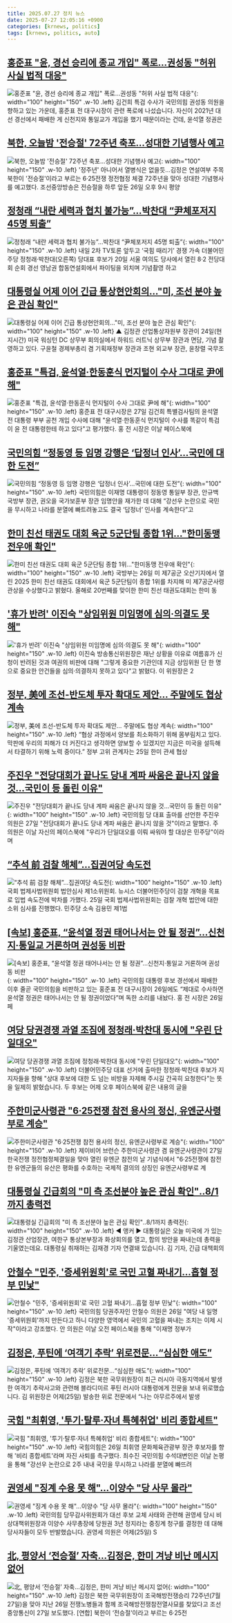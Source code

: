 ```yaml
---
title: 2025.07.27 정치 뉴스
date: 2025-07-27 12:05:16 +0900
categories: [krnews, politics]
tags: [krnews, politics, auto]
---
```

## [홍준표 "윤, 경선 승리에 종교 개입" 폭로…권성동 "허위 사실 법적 대응"](https://n.news.naver.com/mnews/article/437/0000450247)

![홍준표 "윤, 경선 승리에 종교 개입" 폭로…권성동 "허위 사실 법적 대응"](https://mimgnews.pstatic.net/image/origin/437/2025/07/26/450247.jpg?type=nf220_150){: width="100" height="150" .w-10 .left}
김건희 특검 수사가 국민의힘 권성동 의원을 향하고 있는 가운데, 홍준표 전 대구시장이 관련 폭로에 나섰습니다. 자신이 2021년 대선 경선에서 패배한 게 신천지와 통일교가 개입을 했기 때문이라는 건데, 윤석열 정권은

## [북한, 오늘밤 '전승절' 72주년 축포…성대한 기념행사 예고](https://n.news.naver.com/mnews/article/001/0015530934)

![북한, 오늘밤 '전승절' 72주년 축포…성대한 기념행사 예고](https://mimgnews.pstatic.net/image/origin/001/2025/07/26/15530934.jpg?type=nf220_150){: width="100" height="150" .w-10 .left}
'정주년' 아니어서 열병식은 없을듯…김정은 연설여부 주목 북한이 '전승절'이라고 부르는 6·25전쟁 정전협정 체결 72주년을 맞아 성대한 기념행사를 예고했다. 조선중앙방송은 전승절을 하루 앞둔 26일 오후 9시 평양

## [정청래 “내란 세력과 협치 불가능”…박찬대 “尹체포저지 45명 퇴출”](https://n.news.naver.com/mnews/article/016/0002505417)

![정청래 “내란 세력과 협치 불가능”…박찬대 “尹체포저지 45명 퇴출”](https://mimgnews.pstatic.net/image/origin/016/2025/07/26/2505417.jpg?type=nf220_150){: width="100" height="150" .w-10 .left}
내일 2차 TV토론 앞두고 ‘국힘 때리기’ 경쟁 가속 더불어민주당 정청래·박찬대(오른쪽) 당대표 후보가 20일 서울 여의도 당사에서 열린 8·2 전당대회 순회 경선 영남권 합동연설회에서 파이팅을 외치며 기념촬영 하고

## [대통령실 어제 이어 긴급 통상현안회의…"미, 조선 분야 높은 관심 확인"](https://n.news.naver.com/mnews/article/055/0001278715)

![대통령실 어제 이어 긴급 통상현안회의…"미, 조선 분야 높은 관심 확인"](https://mimgnews.pstatic.net/image/origin/055/2025/07/26/1278715.jpg?type=nf220_150){: width="100" height="150" .w-10 .left}
▲ 김정관 산업통상자원부 장관이 24일(현지시간) 미국 워싱턴 DC 상무부 회의실에서 하워드 러트닉 상무부 장관과 면담, 기념 촬영하고 있다. 구윤철 경제부총리 겸 기획재정부 장관과 조현 외교부 장관, 윤창렬 국무조

## [홍준표 "특검, 윤석열·한동훈식 먼지털이 수사 그대로 尹에 해"](https://n.news.naver.com/mnews/article/421/0008394501)

![홍준표 "특검, 윤석열·한동훈식 먼지털이 수사 그대로 尹에 해"](https://mimgnews.pstatic.net/image/origin/421/2025/07/27/8394501.jpg?type=nf220_150){: width="100" height="150" .w-10 .left}
홍준표 전 대구시장은 27일 김건희 특별검사팀의 윤석열 전 대통령 부부 공천 개입 수사에 대해 "윤석열·한동훈식 먼지털이 수사를 똑같이 특검이 윤 전 대통령한테 하고 있다"고 평가했다. 홍 전 시장은 이날 페이스북에

## [국민의힘 “정동영 등 임명 강행은 ‘답정너 인사’…국민에 대한 도전”](https://n.news.naver.com/mnews/article/366/0001095808)

![국민의힘 “정동영 등 임명 강행은 ‘답정너 인사’…국민에 대한 도전”](https://mimgnews.pstatic.net/image/origin/366/2025/07/26/1095808.jpg?type=nf220_150){: width="100" height="150" .w-10 .left}
국민의힘은 이재명 대통령이 정동영 통일부 장관, 안규백 국방부 장관, 권오을 국가보훈부 장관 임명안을 재가한 데 대해 “강선우 논란으로 국민을 무시하고 나라를 분열에 빠트려놓고도 결국 ‘답정너’ 인사를 계속한다”고

## [한미 친선 태권도 대회 육군 5군단팀 종합 1위…"한미동맹 전우애 확인"](https://n.news.naver.com/mnews/article/003/0013386535)

![한미 친선 태권도 대회 육군 5군단팀 종합 1위…"한미동맹 전우애 확인"](https://mimgnews.pstatic.net/image/origin/003/2025/07/26/13386535.jpg?type=nf220_150){: width="100" height="150" .w-10 .left}
국방부는 26일 미 제7공군 오산기지에서 열린 2025 한미 친선 태권도 대회에서 육군 5군단팀이 종합 1위를 차지해 미 제7공군사령관상을 수상했다고 밝혔다. 올해로 20번째를 맞이한 한미 친선 태권도대회는 한미 동

## ['휴가 반려' 이진숙 "상임위원 미임명에 심의·의결도 못 해"](https://n.news.naver.com/mnews/article/277/0005628538)

!['휴가 반려' 이진숙 "상임위원 미임명에 심의·의결도 못 해"](https://mimgnews.pstatic.net/image/origin/277/2025/07/27/5628538.jpg?type=nf220_150){: width="100" height="150" .w-10 .left}
이진숙 방송통신위원장은 재난 상황을 이유로 여름휴가 신청이 반려된 것과 여권의 비판에 대해 "그렇게 중요한 기관인데 지금 상임위원 단 한 명으로 중요한 안건들을 심의·의결하지 못하고 있다"고 밝혔다. 이 위원장은 2

## [정부, 美에 조선-반도체 투자 확대도 제안… 주말에도 협상 계속](https://n.news.naver.com/mnews/article/020/0003650511)

![정부, 美에 조선-반도체 투자 확대도 제안… 주말에도 협상 계속](https://mimgnews.pstatic.net/image/origin/020/2025/07/26/3650511.jpg?type=nf220_150){: width="100" height="150" .w-10 .left}
“협상 과정에서 양보를 최소화하기 위해 몸부림치고 있다. 막판에 우리의 피해가 더 커진다고 생각하면 양보할 수 있겠지만 지금은 미국을 설득해서 타결하기 위해 노력 중이다.” 정부 고위 관계자는 25일 한미 관세 협상

## [주진우 "전당대회가 끝나도 당내 계파 싸움은 끝나지 않을 것…국민이 등 돌린 이유"](https://n.news.naver.com/mnews/article/087/0001132121)

![주진우 "전당대회가 끝나도 당내 계파 싸움은 끝나지 않을 것…국민이 등 돌린 이유"](https://mimgnews.pstatic.net/image/origin/087/2025/07/27/1132121.jpg?type=nf220_150){: width="100" height="150" .w-10 .left}
국민의힘 당 대표 출마를 선언한 주진우 의원은 27일 "전당대회가 끝나도 당내 계파 싸움은 끝나지 않을 것"이라고 말했다. 주 의원은 이날 자신의 페이스북에 "우리가 단일대오를 이뤄 싸워야 할 대상은 민주당"이라며

## [“추석 前 검찰 해체”…집권여당 속도전](https://n.news.naver.com/mnews/article/021/0002725388)

![“추석 前 검찰 해체”…집권여당 속도전](https://mimgnews.pstatic.net/image/origin/021/2025/07/26/2725388.jpg?type=nf220_150){: width="100" height="150" .w-10 .left}
국회 법제사법위원회 법안심사 제1소위원회. 뉴시스 더불어민주당이 검찰 개혁을 목표로 입법 속도전에 박차를 가했다. 25일 국회 법제사법위원회는 검찰 개혁 법안에 대한 소위 심사를 진행했다. 민주당 소속 김용민 제1법

## [[속보] 홍준표, “윤석열 정권 태어나서는 안 될 정권”…신천지·통일교 거론하며 권성동 비판](https://n.news.naver.com/mnews/article/029/0002971057)

![[속보] 홍준표, “윤석열 정권 태어나서는 안 될 정권”…신천지·통일교 거론하며 권성동 비판](https://mimgnews.pstatic.net/image/origin/029/2025/07/26/2971057.jpg?type=nf220_150){: width="100" height="150" .w-10 .left}
국민의힘 대통령 후보 경선에서 패배한 이후 줄곧 국민의힘을 비판하고 있는 홍준표 전 대구시장이 26일에도 “제대로 수사하면 윤석열 정권은 태어나서는 안 될 정권이었다”며 독한 소리를 내놨다. 홍 전 시장은 26일 페

## [여당 당권경쟁 과열 조짐에 정청래·박찬대 동시에 "우린 단일대오"](https://n.news.naver.com/mnews/article/214/0001438935)

![여당 당권경쟁 과열 조짐에 정청래·박찬대 동시에 "우린 단일대오"](https://mimgnews.pstatic.net/image/origin/214/2025/07/26/1438935.jpg?type=nf220_150){: width="100" height="150" .w-10 .left}
더불어민주당 대표 선거에 출마한 정청래·박찬대 후보가 지지자들을 향해 "상대 후보에 대한 도 넘는 비방을 자제해 주시길 간곡히 요청한다"는 뜻을 일제히 밝혔습니다. 두 후보는 어제 오후 페이스북에 같은 내용의 글을

## [주한미군사령관 "6·25전쟁 참전 용사의 정신, 유엔군사령부로 계승"](https://n.news.naver.com/mnews/article/421/0008394608)

![주한미군사령관 "6·25전쟁 참전 용사의 정신, 유엔군사령부로 계승"](https://mimgnews.pstatic.net/image/origin/421/2025/07/27/8394608.jpg?type=nf220_150){: width="100" height="150" .w-10 .left}
제이비어 브런슨 주한미군사령관 겸 유엔군사령관이 27일 한국전쟁 정전협정체결일을 맞아 열린 유엔군 참전의 날 기념식에서 "6·25전쟁에 참전한 유엔군들의 유산은 평화를 수호하는 국제적 결의의 상징인 유엔군사령부로 계

## [대통령실 긴급회의 "미 측 조선분야 높은 관심 확인"‥8/1까지 총력전](https://n.news.naver.com/mnews/article/214/0001438967)

![대통령실 긴급회의 "미 측 조선분야 높은 관심 확인"‥8/1까지 총력전](https://mimgnews.pstatic.net/image/origin/214/2025/07/26/1438967.jpg?type=nf220_150){: width="100" height="150" .w-10 .left}
◀ 앵커 ▶ 대통령실은 오늘 미국에 가 있는 김정관 산업장관, 여한구 통상본부장과 화상회의를 열고, 합의 방안을 짜내는데 총력을 기울였는데요. 대통령실 취재하는 김재경 기자 연결돼 있습니다. 김 기자, 긴급 대책회의

## [안철수 "민주, '증세위원회'로 국민 고혈 짜내기…흡혈 정부 민낯"](https://n.news.naver.com/mnews/article/421/0008393822)

![안철수 "민주, '증세위원회'로 국민 고혈 짜내기…흡혈 정부 민낯"](https://mimgnews.pstatic.net/image/origin/421/2025/07/26/8393822.jpg?type=nf220_150){: width="100" height="150" .w-10 .left}
국민의힘 당권주자인 안철수 의원은 26일 "여당 내 일명 '증세위원회'까지 만든다고 하니 다양한 영역에서 국민의 고혈을 짜내는 조치는 이제 시작"이라고 강조했다. 안 의원은 이날 오전 페이스북을 통해 "이재명 정부가

## [김정은, 푸틴에 ‘여객기 추락’ 위로전문…“심심한 애도”](https://n.news.naver.com/mnews/article/056/0011996899)

![김정은, 푸틴에 ‘여객기 추락’ 위로전문…“심심한 애도”](https://mimgnews.pstatic.net/image/origin/056/2025/07/26/11996899.jpg?type=nf220_150){: width="100" height="150" .w-10 .left}
김정은 북한 국무위원장이 최근 러시아 극동지역에서 발생한 여객기 추락사고와 관련해 블라디미르 푸틴 러시아 대통령에게 전문을 보내 위로했습니다. 김 위원장은 어제(25일) 발송한 위로 전문에서 “나는 아무르주에서 발생

## [국힘 "최휘영, '투기·탈루·자녀 특혜취업' 비리 종합세트"](https://n.news.naver.com/mnews/article/421/0008393837)

![국힘 "최휘영, '투기·탈루·자녀 특혜취업' 비리 종합세트"](https://mimgnews.pstatic.net/image/origin/421/2025/07/26/8393837.jpg?type=nf220_150){: width="100" height="150" .w-10 .left}
국힘의힘은 26일 최휘영 문화체육관광부 장관 후보자를 향해 '비리 종합세트'라며 자진 사퇴를 촉구했다. 최수진 국민의힘 수석대변인은 이날 논평을 통해 "강선우 논란으로 2주 내내 국민을 무시하고 나라를 분열에 빠뜨려

## [권영세 "징계 수용 못 해"...이양수 "당 사무 몰라"](https://n.news.naver.com/mnews/article/052/0002224835)

![권영세 "징계 수용 못 해"...이양수 "당 사무 몰라"](https://mimgnews.pstatic.net/image/origin/052/2025/07/26/2224835.jpg?type=nf220_150){: width="100" height="150" .w-10 .left}
국민의힘 당무감사위원회가 대선 후보 교체 사태와 관련해 권영세 당시 비상대책위원장과 이양수 사무총장에 당원권 3년 정지라는 중징계 청구를 결정한 데 대해 당사자들이 모두 반발했습니다. 권영세 의원은 어제(25일) S

## [北, 평양서 ‘전승절’ 자축…김정은, 한미 겨냥 비난 메시지 없어](https://n.news.naver.com/mnews/article/016/0002505516)

![北, 평양서 ‘전승절’ 자축…김정은, 한미 겨냥 비난 메시지 없어](https://mimgnews.pstatic.net/image/origin/016/2025/07/27/2505516.jpg?type=nf220_150){: width="100" height="150" .w-10 .left}
김정은 북한 국무위원장이 조국해방전쟁승리 72주년(7월 27일)을 맞아 지난 26일 전쟁노병들과 함께 조국해방전쟁참전열사묘를 찾았다고 조선중앙통신이 27일 보도했다. [연합] 북한이 ‘전승절’이라고 부르는 6·25전

